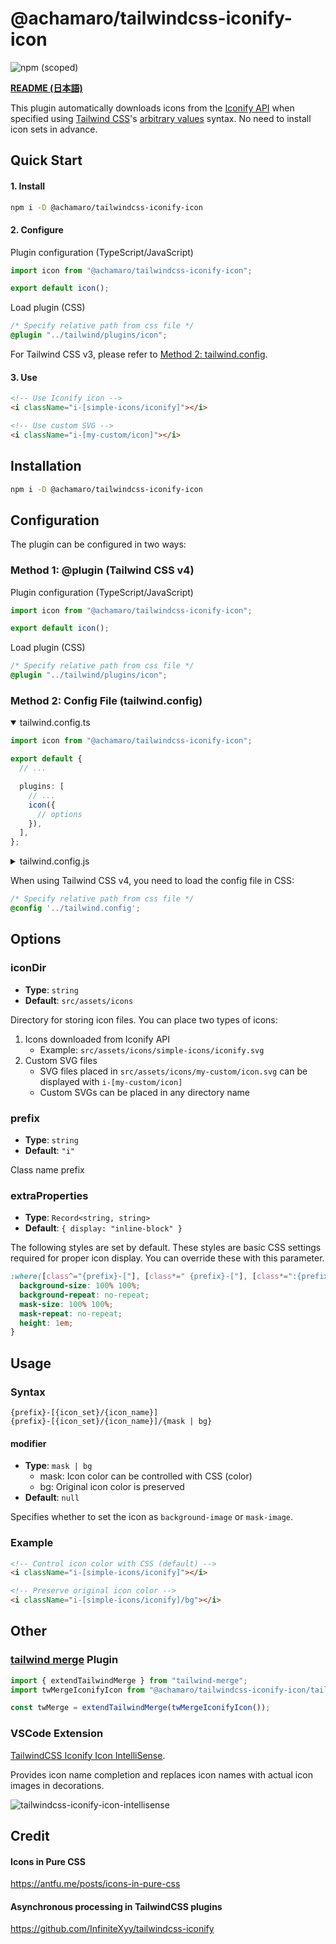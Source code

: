 # @achamaro/tailwindcss-iconify-icon

![npm (scoped)](https://img.shields.io/npm/v/@achamaro/tailwindcss-iconify-icon)

[Tailwind CSS]: https://tailwindcss.com/
[arbitrary values]: https://tailwindcss.com/docs/adding-custom-styles#using-arbitrary-values
[Iconify API]: https://iconify.design/docs/api/
[tailwind merge]: https://github.com/dcastil/tailwind-merge

[**README (日本語)**](README_ja.md)

This plugin automatically downloads icons from the [Iconify API] when specified using [Tailwind CSS]'s [arbitrary values] syntax. No need to install icon sets in advance.

## Quick Start

#### 1. Install

```sh
npm i -D @achamaro/tailwindcss-iconify-icon
```

#### 2. Configure

Plugin configuration (TypeScript/JavaScript)

```typescript
import icon from "@achamaro/tailwindcss-iconify-icon";

export default icon();
```

Load plugin (CSS)

```css
/* Specify relative path from css file */
@plugin "../tailwind/plugins/icon";
```

For Tailwind CSS v3, please refer to [Method 2: tailwind.config](#Method-2:-Config-File "tailwind.config").

#### 3. Use

```html
<!-- Use Iconify icon -->
<i className="i-[simple-icons/iconify]"></i>

<!-- Use custom SVG -->
<i className="i-[my-custom/icon]"></i>
```

## Installation

```sh
npm i -D @achamaro/tailwindcss-iconify-icon
```

## Configuration

The plugin can be configured in two ways:

### Method 1: @plugin (Tailwind CSS v4)

Plugin configuration (TypeScript/JavaScript)

```typescript
import icon from "@achamaro/tailwindcss-iconify-icon";

export default icon();
```

Load plugin (CSS)

```css
/* Specify relative path from css file */
@plugin "../tailwind/plugins/icon";
```

### Method 2: Config File (tailwind.config)

<details open>
<summary>tailwind.config.ts</summary>

```typescript
import icon from "@achamaro/tailwindcss-iconify-icon";

export default {
  // ...

  plugins: [
    // ...
    icon({
      // options
    }),
  ],
};
```

</details>

<details>
<summary>tailwind.config.js</summary>

```javascript
/** @type {import('tailwindcss').Config} */
module.exports = {
  // ...

  plugins: [
    // ...
    require("@achamaro/tailwindcss-iconify-icon")(),
  ],
};
```

</details>

When using Tailwind CSS v4, you need to load the config file in CSS:

```css
/* Specify relative path from css file */
@config '../tailwind.config';
```

## Options

### iconDir

- **Type**: `string`
- **Default**: `src/assets/icons`

Directory for storing icon files. You can place two types of icons:

1. Icons downloaded from Iconify API
   - Example: `src/assets/icons/simple-icons/iconify.svg`
2. Custom SVG files
   - SVG files placed in `src/assets/icons/my-custom/icon.svg` can be displayed with `i-[my-custom/icon]`
   - Custom SVGs can be placed in any directory name

### prefix

- **Type**: `string`
- **Default**: `"i"`

Class name prefix

### extraProperties

- **Type**: `Record<string, string>`
- **Default**: `{ display: "inline-block" }`

The following styles are set by default.
These styles are basic CSS settings required for proper icon display.
You can override these with this parameter.

```css
:where([class^="{prefix}-["], [class*=" {prefix}-["], [class*=":{prefix}-["]) {
  background-size: 100% 100%;
  background-repeat: no-repeat;
  mask-size: 100% 100%;
  mask-repeat: no-repeat;
  height: 1em;
}
```

## Usage

### Syntax

```
{prefix}-[{icon_set}/{icon_name}]
{prefix}-[{icon_set}/{icon_name}]/{mask | bg}
```

#### modifier

- **Type**: `mask | bg`
  - mask: Icon color can be controlled with CSS (color)
  - bg: Original icon color is preserved
- **Default**: `null`

Specifies whether to set the icon as `background-image` or `mask-image`.

### Example

```html
<!-- Control icon color with CSS (default) -->
<i className="i-[simple-icons/iconify]"></i>

<!-- Preserve original icon color -->
<i className="i-[simple-icons/iconify]/bg"></i>
```

## Other

### [tailwind merge] Plugin

```typescript
import { extendTailwindMerge } from "tailwind-merge";
import twMergeIconifyIcon from "@achamaro/tailwindcss-iconify-icon/tailwind-merge-plugin";

const twMerge = extendTailwindMerge(twMergeIconifyIcon());
```

### VSCode Extension

[TailwindCSS Iconify Icon IntelliSense](https://marketplace.visualstudio.com/items?itemName=achamaro.tailwindcss-iconify-icon-intellisense).

Provides icon name completion and replaces icon names with actual icon images in decorations.

![tailwindcss-iconify-icon-intellisense](tailwindcss-iconify-icon-intellisense.png)

## Credit

#### Icons in Pure CSS

https://antfu.me/posts/icons-in-pure-css

#### Asynchronous processing in TailwindCSS plugins

https://github.com/InfiniteXyy/tailwindcss-iconify
